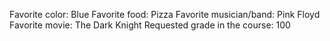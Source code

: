 Favorite color: Blue 
Favorite food: Pizza
Favorite musician/band: Pink Floyd
Favorite movie: The Dark Knight
Requested grade in the course: 100
